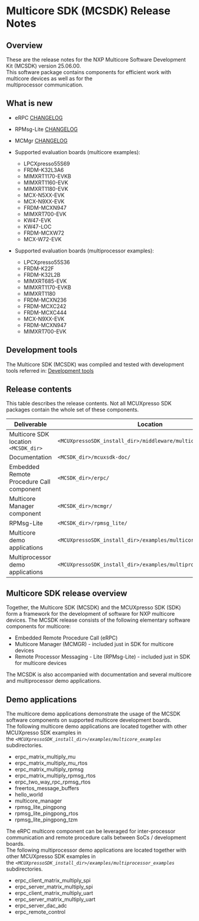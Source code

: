 # Multicore SDK (MCSDK) Release Notes

## Overview

These are the release notes for the NXP Multicore Software Development Kit (MCSDK) version 25.06.00.  
This software package contains components for efficient work with multicore devices as well as for the  
multiprocessor communication.

## What is new

- eRPC [CHANGELOG](https://github.com/EmbeddedRPC/erpc/blob/release/25.06.00/CHANGELOG.md)
- RPMsg-Lite [CHANGELOG](https://github.com/nxp-mcuxpresso/rpmsg-lite/blob/release/25.06.00/CHANGELOG.md)
- MCMgr [CHANGELOG](https://github.com/nxp-mcuxpresso/mcux-mcmgr/blob/release/25.06.00/CHANGELOG.md)

- Supported evaluation boards (multicore examples):
  - LPCXpresso55S69
  - FRDM-K32L3A6
  - MIMXRT1170-EVKB
  - MIMXRT1160-EVK
  - MIMXRT1180-EVK
  - MCX-N5XX-EVK
  - MCX-N9XX-EVK
  - FRDM-MCXN947
  - MIMXRT700-EVK
  - KW47-EVK
  - KW47-LOC
  - FRDM-MCXW72
  - MCX-W72-EVK

- Supported evaluation boards (multiprocessor examples):
  - LPCXpresso55S36
  - FRDM-K22F
  - FRDM-K32L2B
  - MIMXRT685-EVK
  - MIMXRT1170-EVKB
  - MIMXRT1180
  - FRDM-MCXN236
  - FRDM-MCXC242
  - FRDM-MCXC444
  - MCX-N9XX-EVK
  - FRDM-MCXN947
  - MIMXRT700-EVK

## Development tools

The Multicore SDK (MCSDK) was compiled and tested with development tools referred in: [Development tools](https://mcuxpresso.nxp.com/mcuxsdk/latest/html/gsd/installation.html#toolchain)

## Release contents

This table describes the release contents. Not all MCUXpresso SDK packages contain the whole set of these components.

| Deliverable                              | Location                                                        |
| ---------------------------------------- | --------------------------------------------------------------- |
| Multicore SDK location `<MCSDK_dir>`     | `<MCUXpressoSDK_install_dir>/middleware/multicore/`             |
| Documentation                            | `<MCSDK_dir>/mcuxsdk-doc/`                                      |
| Embedded Remote Procedure Call component | `<MCSDK_dir>/erpc/`                                             |
| Multicore Manager component              | `<MCSDK_dir>/mcmgr/`                                            |
| RPMsg-Lite                               | `<MCSDK_dir>/rpmsg_lite/`                                       |
| Multicore demo applications              | `<MCUXpressoSDK_install_dir>/examples/multicore_examples/`      |
| Multiprocessor demo applications         | `<MCUXpressoSDK_install_dir>/examples/multiprocessor_examples/` |

## Multicore SDK release overview

Together, the Multicore SDK (MCSDK) and the MCUXpresso SDK (SDK) form a framework for the development of software for NXP multicore devices. The MCSDK release consists of the following elementary software components for multicore:

- Embedded Remote Procedure Call (eRPC)
- Multicore Manager (MCMGR) - included just in SDK for multicore devices
- Remote Processor Messaging - Lite (RPMsg-Lite) - included just in SDK for multicore devices

The MCSDK is also accompanied with documentation and several multicore and multiprocessor demo applications.

## Demo applications

The multicore demo applications demonstrate the usage of the MCSDK software components on supported multicore development boards.  
The following multicore demo applications are located together with other MCUXpresso SDK examples in  
the _`<MCUXpressoSDK_install_dir>/examples/multicore_examples`_ subdirectories.

- erpc_matrix_multiply_mu
- erpc_matrix_multiply_mu_rtos
- erpc_matrix_multiply_rpmsg
- erpc_matrix_multiply_rpmsg_rtos
- erpc_two_way_rpc_rpmsg_rtos
- freertos_message_buffers
- hello_world
- multicore_manager
- rpmsg_lite_pingpong
- rpmsg_lite_pingpong_rtos
- rpmsg_lite_pingpong_tzm

The eRPC multicore component can be leveraged for inter-processor communication and remote procedure calls between SoCs / development boards.  
The following multiprocessor demo applications are located together with other MCUXpresso SDK examples in  
the _`<MCUXpressoSDK_install_dir>/examples/multiprocessor_examples`_ subdirectories.

- erpc_client_matrix_multiply_spi
- erpc_server_matrix_multiply_spi
- erpc_client_matrix_multiply_uart
- erpc_server_matrix_multiply_uart
- erpc_server_dac_adc
- erpc_remote_control
